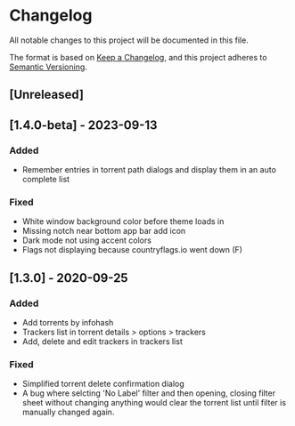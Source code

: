 # Changelog
All notable changes to this project will be documented in this file.

The format is based on [Keep a Changelog](https://keepachangelog.com/en/1.0.0/),
and this project adheres to [Semantic Versioning](https://semver.org/spec/v2.0.0.html).

## [Unreleased]

## [1.4.0-beta] - 2023-09-13
### Added
- Remember entries in torrent path dialogs and display them in an auto complete list

### Fixed
- White window background color before theme loads in
- Missing notch near bottom app bar add icon
- Dark mode not using accent colors
- Flags not displaying because countryflags.io went down (F)

## [1.3.0] - 2020-09-25
### Added
- Add torrents by infohash
- Trackers list in torrent details > options > trackers
- Add, delete and edit trackers in trackers list

### Fixed
- Simplified torrent delete confirmation dialog
- A bug where selcting 'No Label' filter and then opening, closing filter sheet without changing anything
would clear the torrent list until filter is manually changed again.


